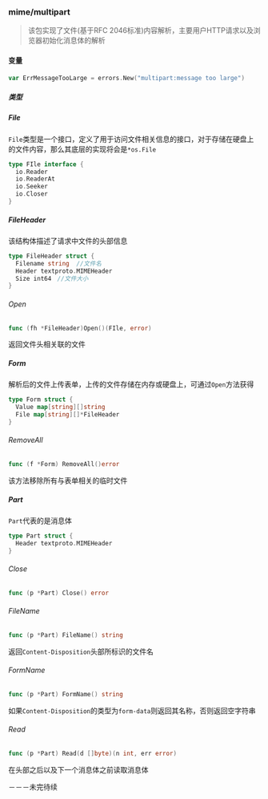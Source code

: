 ### mime/multipart

> 该包实现了文件(基于RFC 2046标准)内容解析，主要用户HTTP请求以及浏览器初始化消息体的解析

#### 变量

```go
var ErrMessageTooLarge = errors.New("multipart:message too large")
```

##### 类型

##### File

`File`类型是一个接口，定义了用于访问文件相关信息的接口，对于存储在硬盘上的文件内容，那么其底层的实现将会是`*os.File`

```go
type FIle interface {
  io.Reader
  io.ReaderAt
  io.Seeker
  io.Closer
}
```

##### FileHeader

该结构体描述了请求中文件的头部信息

```go
type FileHeader struct {
  Filename string  //文件名
  Header textproto.MIMEHeader
  Size int64　//文件大小
}
```

###### Open

```go
func (fh *FileHeader)Open()(FIle, error)
```

返回文件头相关联的文件

##### Form

解析后的文件上传表单，上传的文件存储在内存或硬盘上，可通过`Open`方法获得

```go
type Form struct {
  Value map[string][]string
  File map[string][]*FileHeader
}
```

###### RemoveAll

```go
func (f *Form) RemoveAll()error
```

该方法移除所有与表单相关的临时文件

##### Part

`Part`代表的是消息体

```go
type Part struct {
  Header textproto.MIMEHeader
}
```

###### Close

```go
func (p *Part) Close() error
```

###### FileName

```go
func (p *Part) FileName() string
```

返回`Content-Disposition`头部所标识的文件名

###### FormName

```go
func (p *Part) FormName() string
```

如果`Content-Disposition`的类型为`form-data`则返回其名称，否则返回空字符串

###### Read

```go
func (p *Part) Read(d []byte)(n int, err error)
```

在头部之后以及下一个消息体之前读取消息体

－－－未完待续
